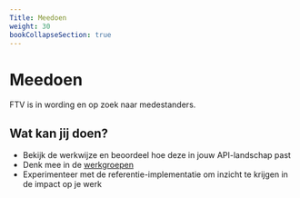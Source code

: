 ```yaml
---
Title: Meedoen
weight: 30
bookCollapseSection: true
---
```


# Meedoen

FTV is in wording en op zoek naar medestanders.

## Wat kan jij doen?

- Bekijk de werkwijze en beoordeel hoe deze in jouw API-landschap past
- Denk mee in de [werkgroepen](1.werkgroepen)
- Experimenteer met de referentie-implementatie om inzicht te krijgen in de impact op je werk